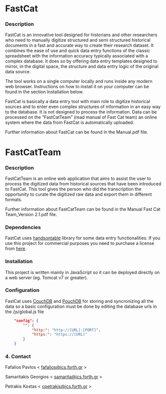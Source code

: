 # FastCat


### Description ###

FastCat is an innovative tool designed for historians and other researchers who need to manually digitize
structured and semi structured historical documents in a fast and accurate way to create their research
dataset. It combines the ease of use and quick data entry functions of the classic spreadsheet with the
information accuracy typically associated with a complex database. It does so by offering data entry
templates designed to mirror, in the digital space, the structure and data entry logic of the original data
source. 

The tool works on a single computer locally and runs inside any modern web browser. Instructions on how to install it on your computer can be found in the section Installation below.

FastCat is basically a data entry tool with main role to digitize historical sources and to enter even complex structures of information in an easy
way to the database. It is not designed to process the information.
Data can be processed on the “FastCatTeam” (read manual of Fast Cat team) an online system where the
data from FastCat is automatically uploaded.

Further information about FastCat can be found in the Manual.pdf file.


# FastCatTeam

### Description ###
 
FastCatTeam is an online web application that aims to assist the user to process the digitized data from historical
sources that have been introduced to FastCat. This tool gives the person who did the transcription the opportunity to curate the digitized raw data and export them in different formats.

Further information about FastCatTeam can be found in the Manual Fast Cat Team_Version 2.1.pdf file.

### Dependencies ###

FastCat uses [handsontable](https://handsontable.com/) library for some data entry functionalities. If you use this project for commercial purposes you need to purchase a license from [here](https://handsontable.com/pricing).

### Installation ###

This project is written mainly in JavaScript so it can be deployed directly on a web server (eg. Tomcat v7 or greater).

### Configuration ###

FastCat uses [CouchDB](https://couchdb.apache.org/) and [PouchDB](https://pouchdb.com/) for storing and syncronizing all the data so a basic configuration must be done by editing the database urls in the 
/js/global.js file

```json
    "config": {
        "": {
            "http:": "http://[URL]:[PORT]",
            "https:": "https://[URL]"
        }      
    }
```

### 4. Contact ### 

Fafalios Pavlos < fafalios@ics.forth.gr >

Samaritakis Georgios < samarita@ics.forth.gr >

Petrakis Kostas < cpetrakis@ics.forth.gr >


